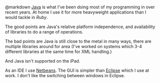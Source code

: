 @markdown
[Java](https://www.java.com/en/) is what I've been doing most of my programming
in over recent years.  At home I use it for more heavyweight
applications than I would tackle in *Ruby*.

The good points are Java's relative platform independence,
and availability of libraries to do a range of operations.

The bad points are Java is still close to the metal in
many ways, there are multiple libraries around for area
(I've worked on systems which 3-4 different libraries at
the same time for XML handling.)

And Java isn't supported on the iPad.

As an IDE I use [Netbeans](https://netbeans.org/).  The GUI is simpler than
[Eclipse](http://www.eclipse.org/) which I use at work. I don't like the
switching between windows in Eclipse.

